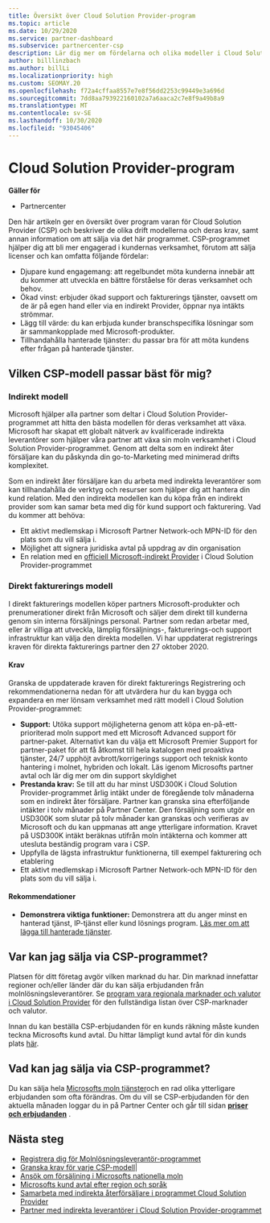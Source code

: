 ```yaml
---
title: Översikt över Cloud Solution Provider-program
ms.topic: article
ms.date: 10/29/2020
ms.service: partner-dashboard
ms.subservice: partnercenter-csp
description: Lär dig mer om fördelarna och olika modeller i Cloud Solution Provider (CSP)-programmet som hjälper företaget att växa med nya kunder och nya expert kunskaper.
author: billlinzbach
ms.author: billLi
ms.localizationpriority: high
ms.custom: SEOMAY.20
ms.openlocfilehash: f72a4cffaa8557e7e8f56dd2253c99449e3a696d
ms.sourcegitcommit: 7dd8aa793922160102a7a6aaca2c7e8f9a49b8a9
ms.translationtype: MT
ms.contentlocale: sv-SE
ms.lasthandoff: 10/30/2020
ms.locfileid: "93045406"
---
```

# <a name="cloud-solution-provider-program"></a>Cloud Solution Provider-program 

**Gäller för**

- Partnercenter

Den här artikeln ger en översikt över program varan för Cloud Solution Provider (CSP) och beskriver de olika drift modellerna och deras krav, samt annan information om att sälja via det här programmet.  CSP-programmet hjälper dig att bli mer engagerad i kundernas verksamhet, förutom att sälja licenser och kan omfatta följande fördelar: 

- Djupare kund engagemang: att regelbundet möta kunderna innebär att du kommer att utveckla en bättre förståelse för deras verksamhet och behov.
- Ökad vinst: erbjuder ökad support och fakturerings tjänster, oavsett om de är på egen hand eller via en indirekt Provider, öppnar nya intäkts strömmar.  
- Lägg till värde: du kan erbjuda kunder branschspecifika lösningar som är sammankopplade med Microsoft-produkter.
- Tillhandahålla hanterade tjänster: du passar bra för att möta kundens efter frågan på hanterade tjänster. 

## <a name="which-csp-model-is-best-for-me"></a>Vilken CSP-modell passar bäst för mig?

### <a name="indirect-model"></a>Indirekt modell

Microsoft hjälper alla partner som deltar i Cloud Solution Provider-programmet att hitta den bästa modellen för deras verksamhet att växa. Microsoft har skapat ett globalt nätverk av kvalificerade indirekta leverantörer som hjälper våra partner att växa sin moln verksamhet i Cloud Solution Provider-programmet. Genom att delta som en indirekt åter försäljare kan du påskynda din go-to-Marketing med minimerad drifts komplexitet. 

Som en indirekt åter försäljare kan du arbeta med indirekta leverantörer som kan tillhandahålla de verktyg och resurser som hjälper dig att hantera din kund relation. Med den indirekta modellen kan du köpa från en indirekt provider som kan samar beta med dig för kund support och fakturering.
Vad du kommer att behöva: 

- Ett aktivt medlemskap i Microsoft Partner Network-och MPN-ID för den plats som du vill sälja i.
- Möjlighet att signera juridiska avtal på uppdrag av din organisation
- En relation med en [officiell Microsoft-indirekt Provider](https://partnercenter.microsoft.com/partner/find-a-provider) i Cloud Solution Provider-programmet

### <a name="direct-bill-model"></a>Direkt fakturerings modell

I direkt fakturerings modellen köper partners Microsoft-produkter och prenumerationer direkt från Microsoft och säljer dem direkt till kunderna genom sin interna försäljnings personal. Partner som redan arbetar med, eller är villiga att utveckla, lämplig försäljnings-, fakturerings-och support infrastruktur kan välja den direkta modellen. Vi har uppdaterat registrerings kraven för direkta fakturerings partner den 27 oktober 2020.

#### <a name="requirements"></a>Krav

Granska de uppdaterade kraven för direkt fakturerings Registrering och rekommendationerna nedan för att utvärdera hur du kan bygga och expandera en mer lönsam verksamhet med rätt modell i Cloud Solution Provider-programmet:  

- **Support:** Utöka support möjligheterna genom att köpa en-på-ett-prioriterad moln support med ett Microsoft Advanced support för partner-paket. Alternativt kan du välja ett Microsoft Premier Support for partner-paket för att få åtkomst till hela katalogen med proaktiva tjänster, 24/7 upphöjt avbrott/korrigerings support och teknisk konto hantering i molnet, hybriden och lokalt. Läs igenom Microsofts partner avtal och lär dig mer om din support skyldighet
- **Prestanda krav:** Se till att du har minst USD300K i Cloud Solution Provider-programmet årlig intäkt under de föregående tolv månaderna som en indirekt åter försäljare. Partner kan granska sina efterföljande intäkter i tolv månader på Partner Center. Den försäljning som utgör en USD300K som slutar på tolv månader kan granskas och verifieras av Microsoft och du kan uppmanas att ange ytterligare information. Kravet på USD300K intäkt beräknas utifrån moln intäkterna och kommer att utesluta beständig program vara i CSP.
- Uppfylla de lägsta infrastruktur funktionerna, till exempel fakturering och etablering
- Ett aktivt medlemskap i Microsoft Partner Network-och MPN-ID för den plats som du vill sälja i.

#### <a name="recommendations"></a>Rekommendationer

- **Demonstrera viktiga funktioner:** Demonstrera att du anger minst en hanterad tjänst, IP-tjänst eller kund lösnings program. [Läs mer om att lägga till hanterade tjänster](https://partner.microsoft.com/solutions/managed-services). 

## <a name="where-can-i-sell-through-the-csp-program"></a>Var kan jag sälja via CSP-programmet?

Platsen för ditt företag avgör vilken marknad du har. Din marknad innefattar regioner och/eller länder där du kan sälja erbjudanden från molnlösningsleverantörer. Se [program vara regionala marknader och valutor i Cloud Solution Provider](regional-authorization-overview.md) för den fullständiga listan över CSP-marknader och valutor.

Innan du kan beställa CSP-erbjudanden för en kunds räkning måste kunden teckna Microsofts kund avtal. Du hittar lämpligt kund avtal för din kunds plats [här](agreements.md).  

## <a name="what-can-i-sell-through-the-csp-program"></a>Vad kan jag sälja via CSP-programmet?

Du kan sälja hela [Microsofts moln tjänster](https://partner.microsoft.com/cloud-solution-provider/products-and-services)och en rad olika ytterligare erbjudanden som ofta förändras. Om du vill se CSP-erbjudanden för den aktuella månaden loggar du in på Partner Center och går till sidan [**priser och erbjudanden**](https://partnercenter.microsoft.com/pcv/sales) .

## <a name="next-steps"></a>Nästa steg

- [Registrera dig för Molnlösningsleverantör-programmet](enrolling-in-the-csp-program.md)
- [Granska krav för varje CSP-modell](https://partnercenter.microsoft.com/partner/cloud-solution-provider)|
- [Ansök om försäljning i Microsofts nationella moln](csp-national-clouds-overview.md)
- [Microsofts kund avtal efter region och språk](agreements.md)
- [Samarbeta med indirekta återförsäljare i programmet Cloud Solution Provider](indirect-provider-tasks-in-partner-center.md)
- [Partner med indirekta leverantörer i Cloud Solution Provider-programmet](indirect-reseller-tasks-in-partner-center.md)
